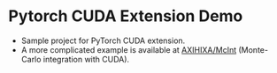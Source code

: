 # Pytorch CUDA Extension Demo

- Sample project for PyTorch CUDA extension. 
- A more complicated example is available at [AXIHIXA/McInt](https://github.com/AXIHIXA/McInt/) (Monte-Carlo integration with CUDA). 